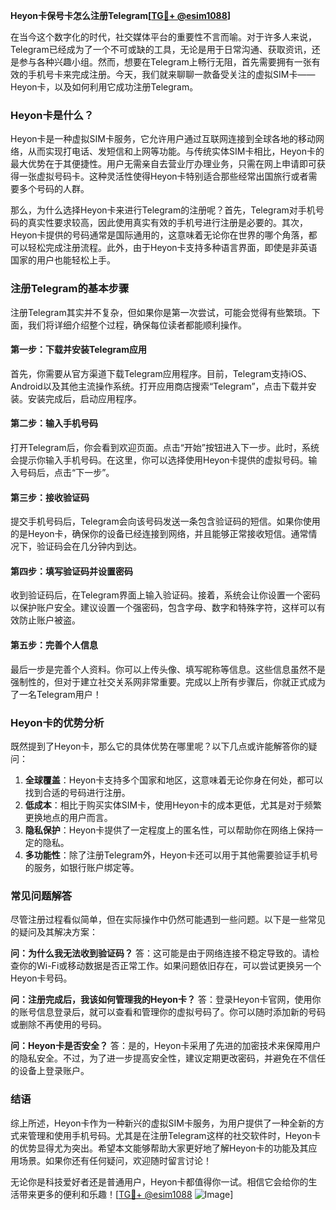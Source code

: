 **Heyon卡保号卡怎么注册Telegram[[TG💪+ @esim1088](https://t.me/s/esim1088)]**

在当今这个数字化的时代，社交媒体平台的重要性不言而喻。对于许多人来说，Telegram已经成为了一个不可或缺的工具，无论是用于日常沟通、获取资讯，还是参与各种兴趣小组。然而，想要在Telegram上畅行无阻，首先需要拥有一张有效的手机号卡来完成注册。今天，我们就来聊聊一款备受关注的虚拟SIM卡——Heyon卡，以及如何利用它成功注册Telegram。

### Heyon卡是什么？

Heyon卡是一种虚拟SIM卡服务，它允许用户通过互联网连接到全球各地的移动网络，从而实现打电话、发短信和上网等功能。与传统实体SIM卡相比，Heyon卡的最大优势在于其便捷性。用户无需亲自去营业厅办理业务，只需在网上申请即可获得一张虚拟号码卡。这种灵活性使得Heyon卡特别适合那些经常出国旅行或者需要多个号码的人群。

那么，为什么选择Heyon卡来进行Telegram的注册呢？首先，Telegram对手机号码的真实性要求较高，因此使用真实有效的手机号进行注册是必要的。其次，Heyon卡提供的号码通常是国际通用的，这意味着无论你在世界的哪个角落，都可以轻松完成注册流程。此外，由于Heyon卡支持多种语言界面，即使是非英语国家的用户也能轻松上手。

### 注册Telegram的基本步骤

注册Telegram其实并不复杂，但如果你是第一次尝试，可能会觉得有些繁琐。下面，我们将详细介绍整个过程，确保每位读者都能顺利操作。

#### 第一步：下载并安装Telegram应用

首先，你需要从官方渠道下载Telegram应用程序。目前，Telegram支持iOS、Android以及其他主流操作系统。打开应用商店搜索“Telegram”，点击下载并安装。安装完成后，启动应用程序。

#### 第二步：输入手机号码

打开Telegram后，你会看到欢迎页面。点击“开始”按钮进入下一步。此时，系统会提示你输入手机号码。在这里，你可以选择使用Heyon卡提供的虚拟号码。输入号码后，点击“下一步”。

#### 第三步：接收验证码

提交手机号码后，Telegram会向该号码发送一条包含验证码的短信。如果你使用的是Heyon卡，确保你的设备已经连接到网络，并且能够正常接收短信。通常情况下，验证码会在几分钟内到达。

#### 第四步：填写验证码并设置密码

收到验证码后，在Telegram界面上输入验证码。接着，系统会让你设置一个密码以保护账户安全。建议设置一个强密码，包含字母、数字和特殊字符，这样可以有效防止账户被盗。

#### 第五步：完善个人信息

最后一步是完善个人资料。你可以上传头像、填写昵称等信息。这些信息虽然不是强制性的，但对于建立社交关系网非常重要。完成以上所有步骤后，你就正式成为了一名Telegram用户！

### Heyon卡的优势分析

既然提到了Heyon卡，那么它的具体优势在哪里呢？以下几点或许能解答你的疑问：

1. **全球覆盖**：Heyon卡支持多个国家和地区，这意味着无论你身在何处，都可以找到合适的号码进行注册。
2. **低成本**：相比于购买实体SIM卡，使用Heyon卡的成本更低，尤其是对于频繁更换地点的用户而言。
3. **隐私保护**：Heyon卡提供了一定程度上的匿名性，可以帮助你在网络上保持一定的隐私。
4. **多功能性**：除了注册Telegram外，Heyon卡还可以用于其他需要验证手机号的服务，如银行账户绑定等。

### 常见问题解答

尽管注册过程看似简单，但在实际操作中仍然可能遇到一些问题。以下是一些常见的疑问及其解决方案：

**问：为什么我无法收到验证码？**
答：这可能是由于网络连接不稳定导致的。请检查你的Wi-Fi或移动数据是否正常工作。如果问题依旧存在，可以尝试更换另一个Heyon卡号码。

**问：注册完成后，我该如何管理我的Heyon卡？**
答：登录Heyon卡官网，使用你的账号信息登录后，就可以查看和管理你的虚拟号码了。你可以随时添加新的号码或删除不再使用的号码。

**问：Heyon卡是否安全？**
答：是的，Heyon卡采用了先进的加密技术来保障用户的隐私安全。不过，为了进一步提高安全性，建议定期更改密码，并避免在不信任的设备上登录账户。

### 结语

综上所述，Heyon卡作为一种新兴的虚拟SIM卡服务，为用户提供了一种全新的方式来管理和使用手机号码。尤其是在注册Telegram这样的社交软件时，Heyon卡的优势显得尤为突出。希望本文能够帮助大家更好地了解Heyon卡的功能及其应用场景。如果你还有任何疑问，欢迎随时留言讨论！

无论你是科技爱好者还是普通用户，Heyon卡都值得你一试。相信它会给你的生活带来更多的便利和乐趣！[[TG💪+ @esim1088](https://t.me/s/esim1088) ![Image](https://i.postimg.cc/4NQfJmqS/Snipaste-2025-05-13-00-14-12.png)]